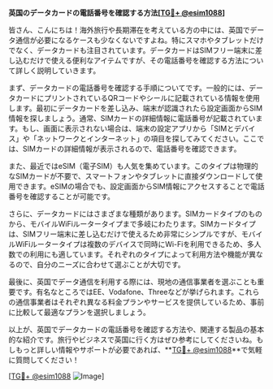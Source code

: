 **英国のデータカードの電話番号を確認する方法[[TG💪+ @esim1088](https://t.me/s/esim1088)]**

皆さん、こんにちは！海外旅行や長期滞在を考えている方の中には、英国でデータ通信が必要になるケースも少なくないですよね。特にスマホやタブレットだけでなく、データカードも注目されています。データカードはSIMフリー端末に差し込むだけで使える便利なアイテムですが、その電話番号を確認する方法について詳しく説明していきます。

まず、データカードの電話番号を確認する手順についてです。一般的には、データカードにプリントされているQRコードやシールに記載されている情報を使用します。最初にデータカードを差し込み、端末が認識されたら設定画面からSIM情報を探しましょう。通常、SIMカードの詳細情報に電話番号が記載されています。もし、画面に表示されない場合は、端末の設定アプリから「SIMとデバイス」や「ネットワークとインターネット」の項目を探してみてください。ここでは、SIMカードの詳細情報が表示されるので、電話番号を確認できます。

また、最近ではeSIM（電子SIM）も人気を集めています。このタイプは物理的なSIMカードが不要で、スマートフォンやタブレットに直接ダウンロードして使用できます。eSIMの場合でも、設定画面からSIM情報にアクセスすることで電話番号を確認することが可能です。

さらに、データカードにはさまざまな種類があります。SIMカードタイプのものから、モバイルWiFiルータータイプまで多岐にわたります。SIMカードタイプは、SIMフリー端末に差し込むだけで使えるため非常にシンプルですが、モバイルWiFiルータータイプは複数のデバイスで同時にWi-Fiを利用できるため、多人数での利用にも適しています。それぞれのタイプによって利用方法や機能が異なるので、自分のニーズに合わせて選ぶことが大切です。

最後に、英国でデータ通信を利用する際には、現地の通信事業者を選ぶことも重要です。有名なところではEE、Vodafone、Threeなどが挙げられます。これらの通信事業者はそれぞれ異なる料金プランやサービスを提供しているため、事前に比較して最適なプランを選択しましょう。

以上が、英国でデータカードの電話番号を確認する方法や、関連する製品の基本的な紹介です。旅行やビジネスで英国に行く方はぜひ参考にしてくださいね。もしもっと詳しい情報やサポートが必要であれば、**[TG💪+ @esim1088](https://t.me/s/esim1088)**で気軽に質問してください！

[[TG💪+ @esim1088](https://t.me/s/esim1088) ![Image](https://i.postimg.cc/Y0z9fWf4/image.png)]